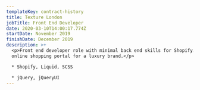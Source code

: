 ```yaml
---
templateKey: contract-history
title: Texture London
jobTitle: Front End Developer
date: 2020-03-10T14:00:17.774Z
startDate: November 2019
finishDate: December 2019
description: >+
  <p>Front end developer role with minimal back end skills for Shopify. Building
  online shopping portal for a luxury brand.</p>

  * Shopify, Liquid, SCSS

  * jQuery, jQueryUI
---
```


